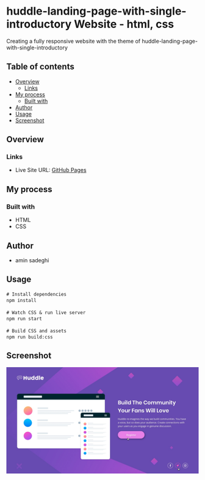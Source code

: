 # huddle-landing-page-with-single-introductory Website - html, css

Creating a fully responsive website with the theme of huddle-landing-page-with-single-introductory

## Table of contents

- [Overview](#overview)
  - [Links](#links)
- [My process](#my-process)
  - [Built with](#built-with)
- [Author](#author)
- [Usage](#usage)
- [Screenshot](#screenshot)

## Overview

### Links

- Live Site URL: [GitHub Pages](https://amin82s.github.io/huddle-landing-page-with-single-introductory/)

## My process

### Built with

- HTML
- CSS

## Author

- amin sadeghi

## Usage

```
# Install dependencies
npm install

# Watch CSS & run live server
npm run start

# Build CSS and assets
npm run build:css
```

## Screenshot

![](/screenshot.jpg)
